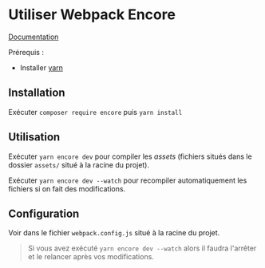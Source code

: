 # Utiliser Webpack Encore

[Documentation](https://symfony.com/doc/current/frontend.html)

Prérequis :
* Installer [yarn](https://yarnpkg.com/fr/)

## Installation

Exécuter `composer require encore` puis `yarn install`

## Utilisation

Exécuter `yarn encore dev` pour compiler les *assets* (fichiers situés dans le dossier `assets/` situé à la racine du projet).

Exécuter `yarn encore dev --watch` pour recompiler automatiquement les fichiers si on fait des modifications.

## Configuration

Voir dans le fichier `webpack.config.js` situé à la racine du projet.
>Si vous avez exécuté `yarn encore dev --watch` alors il faudra l'arrêter et le relancer après vos modifications.
